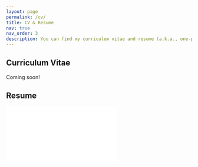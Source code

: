 ```yaml
---
layout: page
permalink: /cv/
title: CV & Resume
nav: true
nav_order: 3
description: You can find my curriculum vitae and resume (a.k.a., one-page version of CV) here!
---
```


## Curriculum Vitae

Coming soon!

## Resume

<iframe class="iframe-pdf" src="/assets/pdf/resume.pdf" frameborder="0"></iframe>